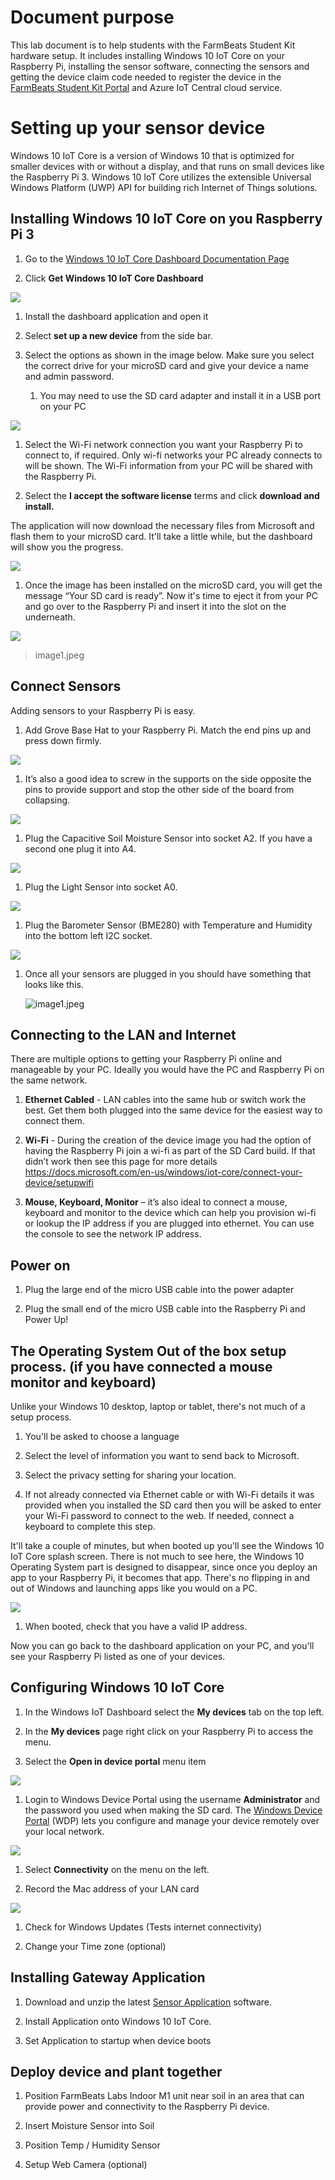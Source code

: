 Document purpose
================

This lab document is to help students with the FarmBeats Student Kit hardware
setup. It includes installing Windows 10 IoT Core on your Raspberry Pi,
installing the sensor software, connecting the sensors and getting the device
claim code needed to register the device in the [FarmBeats Student Kit
Portal](https://farmbeatsstudentkit.com) and Azure IoT Central cloud service.

Setting up your sensor device
=============================

Windows 10 IoT Core is a version of Windows 10 that is optimized for smaller
devices with or without a display, and that runs on small devices like the
Raspberry Pi 3. Windows 10 IoT Core utilizes the extensible Universal Windows
Platform (UWP) API for building rich Internet of Things solutions.

Installing Windows 10 IoT Core on you Raspberry Pi 3
----------------------------------------------------

1.  Go to the [Windows 10 IoT Core Dashboard Documentation
    Page](https://docs.microsoft.com/en-us/windows/iot-core/connect-your-device/iotdashboard)

2.  Click **Get Windows 10 IoT Core Dashboard**

![](media/9de93f80bd289832fe0b57fadfcb24e0.jpg)

1.  Install the dashboard application and open it

2.  Select **set up a new device** from the side bar.

3.  Select the options as shown in the image below. Make sure you select the
    correct drive for your microSD card and give your device a name and admin
    password.

    1.  You may need to use the SD card adapter and install it in a USB port on
        your PC

![](media/14b397bfb07da245ad7b078ee05417b0.jpg)

1.  Select the Wi-Fi network connection you want your Raspberry Pi to connect
    to, if required. Only wi-fi networks your PC already connects to will be
    shown. The Wi-Fi information from your PC will be shared with the Raspberry
    Pi.

2.  Select the **I accept the software license** terms and click **download and
    install.**

The application will now download the necessary files from Microsoft and flash
them to your microSD card. It'll take a little while, but the dashboard will
show you the progress.

![](media/d02a8f386599a6d7a6a0d5ccfd2041f8.jpg)

1.  Once the image has been installed on the microSD card, you will get the
    message “Your SD card is ready”. Now it's time to eject it from your PC and
    go over to the Raspberry Pi and insert it into the slot on the underneath.

![](media/123d0ab28eea712e116c345e02446789.jpg)

>   image1.jpeg

Connect Sensors
---------------

Adding sensors to your Raspberry Pi is easy.

1.  Add Grove Base Hat to your Raspberry Pi. Match the end pins up and press
    down firmly.

![](media/cfb53e517949e196492ca22e17906f8a.jpg)

1.  It’s also a good idea to screw in the supports on the side opposite the pins
    to provide support and stop the other side of the board from collapsing.

![](media/1b423b9f6dc64120cb0e4a0e902ea824.png)

1.  Plug the Capacitive Soil Moisture Sensor into socket A2. If you have a
    second one plug it into A4.

![](media/f5480d415f29c578760d73d7f20ef930.png)

1.  Plug the Light Sensor into socket A0.

![](media/d13a81eb0f03be4b60cd1230990784d3.png)

1.  Plug the Barometer Sensor (BME280) with Temperature and Humidity into the
    bottom left I2C socket.

![](media/10bf337bf57976cb561754df48831bc3.png)

1.  Once all your sensors are plugged in you should have something that looks
    like this.

    ![image1.jpeg](media/c0500da1f7f7b2ef4d71de685ae5fa97.jpg)

Connecting to the LAN and Internet
----------------------------------

There are multiple options to getting your Raspberry Pi online and manageable by
your PC. Ideally you would have the PC and Raspberry Pi on the same network.

1.  **Ethernet Cabled** - LAN cables into the same hub or switch work the best.
    Get them both plugged into the same device for the easiest way to connect
    them.

2.  **Wi-Fi** - During the creation of the device image you had the option of
    having the Raspberry Pi join a wi-fi as part of the SD Card build. If that
    didn’t work then see this page for more details
    <https://docs.microsoft.com/en-us/windows/iot-core/connect-your-device/setupwifi>

3.  **Mouse, Keyboard, Monitor** – it’s also ideal to connect a mouse, keyboard
    and monitor to the device which can help you provision wi-fi or lookup the
    IP address if you are plugged into ethernet. You can use the console to see
    the network IP address.

Power on
--------

1.  Plug the large end of the micro USB cable into the power adapter

2.  Plug the small end of the micro USB cable into the Raspberry Pi and Power
    Up!

The Operating System Out of the box setup process. (if you have connected a mouse monitor and keyboard)
-------------------------------------------------------------------------------------------------------

Unlike your Windows 10 desktop, laptop or tablet, there's not much of a setup
process.

1.  You'll be asked to choose a language

2.  Select the level of information you want to send back to Microsoft.

3.  Select the privacy setting for sharing your location.

4.  If not already connected via Ethernet cable or with Wi-Fi details it was
    provided when you installed the SD card then you will be asked to enter your
    Wi-Fi password to connect to the web. If needed, connect a keyboard to
    complete this step.

It'll take a couple of minutes, but when booted up you'll see the Windows 10 IoT
Core splash screen. There is not much to see here, the Windows 10 Operating
System part is designed to disappear, since once you deploy an app to your
Raspberry Pi, it becomes that app. There's no flipping in and out of Windows and
launching apps like you would on a PC.

![](media/0133c1daaa3b5ba6bbdfa18aad4bdb77.png)

1.  When booted, check that you have a valid IP address.

Now you can go back to the dashboard application on your PC, and you'll see your
Raspberry Pi listed as one of your devices.

Configuring Windows 10 IoT Core
-------------------------------

1.  In the Windows IoT Dashboard select the **My devices** tab on the top left.

2.  In the **My devices** page right click on your Raspberry Pi to access the
    menu.

3.  Select the **Open in device portal** menu item

![](media/bb5260823b9a908db763d51bc5b5a08a.png)

1.  Login to Windows Device Portal using the username **Administrator** and the
    password you used when making the SD card. The [Windows Device
    Portal](https://docs.microsoft.com/en-us/windows/iot-core/manage-your-device/DevicePortal)
    (WDP) lets you configure and manage your device remotely over your local
    network.

![](media/e3e42de7d615f0dcbde66ed907c1e98f.png)

1.  Select **Connectivity** on the menu on the left.

2.  Record the Mac address of your LAN card

![](media/605419700e3d727f7f67fffffd6544c7.png)

1.  Check for Windows Updates (Tests internet connectivity)

2.  Change your Time zone (optional)

Installing Gateway Application
------------------------------

1.  Download and unzip the latest [Sensor
    Application](https://fblassets.blob.core.windows.net/releases/FarmBeatsLabs.UWP.Headless_1.0.11.0_arm.zip)
    software.

2.  Install Application onto Windows 10 IoT Core.

3.  Set Application to startup when device boots

Deploy device and plant together
--------------------------------

1.  Position FarmBeats Labs Indoor M1 unit near soil in an area that can provide
    power and connectivity to the Raspberry Pi device.

2.  Insert Moisture Sensor into Soil

3.  Position Temp / Humidity Sensor

4.  Setup Web Camera (optional)
